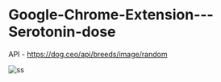 # Google-Chrome-Extension---Serotonin-dose

API - https://dog.ceo/api/breeds/image/random

![ss](https://user-images.githubusercontent.com/61813718/140963771-6a42b238-7a22-4dcf-86f4-135b62036d56.PNG)
